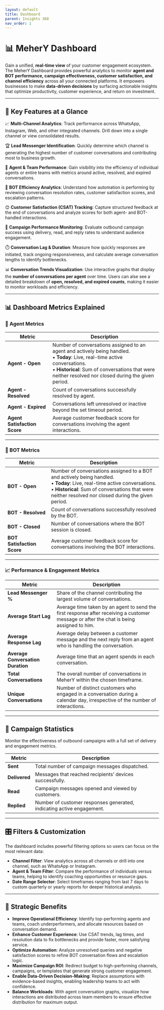 ```yaml
---
layout: default
title: Dashboard
parent: Insights 360
nav_order: 1
---
```


# 📊 MeherY Dashboard  
Gain a unified, **real-time view** of your customer engagement ecosystem.  
The MeherY Dashboard provides powerful analytics to monitor **agent and BOT performance, campaign effectiveness, customer satisfaction, and channel efficiency** across all your connected platforms. It empowers businesses to make **data-driven decisions** by surfacing actionable insights that optimize productivity, customer experience, and return on investment.  

---

## 🔑 Key Features at a Glance  

📈 **Multi-Channel Analytics**: Track performance across WhatsApp, Instagram, Web, and other integrated channels. Drill down into a single channel or view consolidated results.  

🏆 **Lead Messenger Identification**: Quickly determine which channel is generating the highest number of customer conversations and contributing most to business growth.  

👥 **Agent & Team Performance**: Gain visibility into the efficiency of individual agents or entire teams with metrics around active, resolved, and expired conversations.  

🤖 **BOT Efficiency Analytics**: Understand how automation is performing by reviewing conversation resolution rates, customer satisfaction scores, and escalation patterns.  

😊 **Customer Satisfaction (CSAT) Tracking**: Capture structured feedback at the end of conversations and analyze scores for both agent- and BOT-handled interactions.  

📣 **Campaign Performance Monitoring**: Evaluate outbound campaign success using delivery, read, and reply rates to understand audience engagement.  

⏱️ **Conversation Lag & Duration**: Measure how quickly responses are initiated, track ongoing responsiveness, and calculate average conversation lengths to identify bottlenecks.  

📊 **Conversation Trends Visualization**: Use interactive graphs that display the **number of conversations per agent** over time. Users can alse see a detailed breakdown of **open, resolved, and expired counts**, making it easier to monitor workloads and efficiency.  

---

## 📊 Dashboard Metrics Explained  

### 🤵 Agent Metrics  

| Metric                  | Description                                                                 |
|-------------------------|-----------------------------------------------------------------------------|
| **Agent - Open**        | Number of conversations assigned to an agent and actively being handled. <br>• **Today**: Live, real-time active conversations. <br>• **Historical**: Sum of conversations that were neither resolved nor closed during the given period. |
| **Agent - Resolved**    | Count of conversations successfully resolved by agent.|
| **Agent - Expired**     | Conversations left unresolved or inactive beyond the set timeout period.|
| **Agent Satisfaction Score** | Average customer feedback score for conversations involving the agent interactions. |

---

### 🤖 BOT Metrics  

| Metric                  | Description                                                                 |
|-------------------------|-----------------------------------------------------------------------------|
| **BOT - Open**          |Number of conversations assigned to a BOT and actively being handled. <br>• **Today**: Live, real-time active conversations. <br>• **Historical**: Sum of conversations that were neither resolved nor closed during the given period. |
| **BOT - Resolved**      | Count of conversations successfully resolved by the BOT.|
| **BOT - Closed**        | Number of conversations where the BOT session is closed.|
| **BOT Satisfaction Score** | Average customer feedback score for conversations involving the BOT interactions.|

---

### 📈 Performance & Engagement Metrics  

| Metric                       | Description                                                                 |
|------------------------------|-----------------------------------------------------------------------------|
| **Lead Messenger %**         | Share of the channel contributing the largest volume of conversations. |
| **Average Start Lag**        | Average time taken by an agent to send the first response after receiving a customer message or after the chat is being assigned to him. |
| **Average Response Lag**     | Average delay between a customer message and the next reply from an agent who is handling the conversation. |
| **Average Conversation Duration** | Average time that an agent spends in each conversation. |
| **Total Conversations**      | The overall number of conversations in MeherY within the chosen timeframe. |
| **Unique Conversations**     | Number of distinct customers who engaged in a conversation during a calendar day, irrespective of the number of interactions. |

---

## 📣 Campaign Statistics  
Monitor the effectiveness of outbound campaigns with a full set of delivery and engagement metrics.  

| Metric | Description |
|--------|-------------|
| **Sent** | Total number of campaign messages dispatched. |
| **Delivered** | Messages that reached recipients’ devices successfully. |
| **Read** | Campaign messages opened and viewed by customers. |
| **Replied** | Number of customer responses generated, indicating active engagement. |

---

## 🎛 Filters & Customization  
The dashboard includes powerful filtering options so users can focus on the most relevant data:  

- **Channel Filter**: View analytics across all channels or drill into one channel, such as WhatsApp or Instagram.  
- **Agent & Team Filter**: Compare the performance of individuals versus teams, helping to identify coaching opportunities or resource gaps.  
- **Date Range Selector**: Select timeframes ranging from last 7 days to custom quarterly or yearly reports for deeper historical analysis.  

---

## 🚀 Strategic Benefits  

- **Improve Operational Efficiency**: Identify top-performing agents and teams, coach underperformers, and allocate resources based on conversation demand.  
- **Enhance Customer Experience**: Use CSAT trends, lag times, and resolution data to fix bottlenecks and provide faster, more satisfying service.  
- **Optimize Automation**: Analyze unresolved queries and negative satisfaction scores to refine BOT conversation flows and escalation logic.  
- **Maximize Campaign ROI**: Redirect budget to high-performing channels, campaigns, or templates that generate strong customer engagement.  
- **Enable Data-Driven Decision-Making**: Replace assumptions with evidence-based insights, enabling leadership teams to act with confidence.  
- **Balance Workloads**: With agent conversation graphs, visualize how interactions are distributed across team members to ensure effective distribution for maximum output.  
